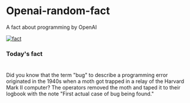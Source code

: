 
# Openai-random-fact
 A fact about programming by OpenAI

[![fact](https://github.com/MarioVidoni/openai-daily-fact/actions/workflows/main.yml/badge.svg)](https://github.com/MarioVidoni/openai-daily-fact/actions/workflows/main.yml)

### Today's fact
# 
Did you know that the term "bug" to describe a programming error originated in the 1940s when a moth got trapped in a relay of the Harvard Mark II computer? The operators removed the moth and taped it to their logbook with the note "First actual case of bug being found."